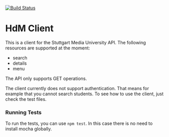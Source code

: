 [![Build Status](http://ec2-35-156-28-255.eu-central-1.compute.amazonaws.com/jenkins/buildStatus/icon?job=chatbot/client-tests)](http://ec2-35-156-28-255.eu-central-1.compute.amazonaws.com/jenkins/job/chatbot/job/client-tests/)
# HdM Client #

This is a client for the Stuttgart Media University API. The following resources are supported at the moment:

* search
* details
* menu

The API only supports GET operations.

The client currently does not support authentication. That means for example that you cannot search students. To see how to use the client, just check the test files.

### Running Tests ###

To run the tests, you can use `npm test`. In this case there is no need to install mocha globally.